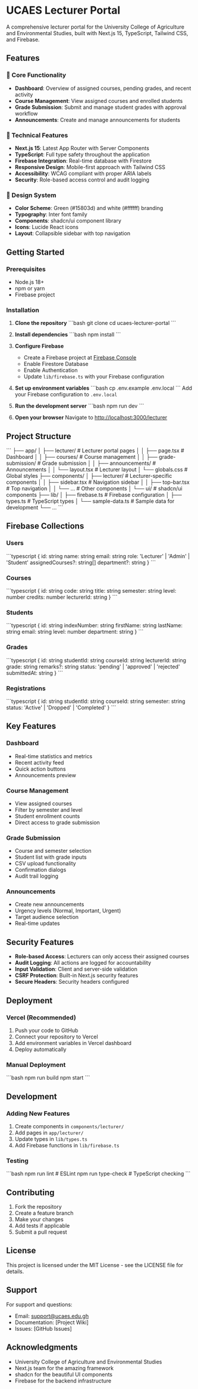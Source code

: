 # UCAES Lecturer Portal

A comprehensive lecturer portal for the University College of Agriculture and Environmental Studies, built with Next.js 15, TypeScript, Tailwind CSS, and Firebase.

## Features

### 🎯 Core Functionality
- **Dashboard**: Overview of assigned courses, pending grades, and recent activity
- **Course Management**: View assigned courses and enrolled students
- **Grade Submission**: Submit and manage student grades with approval workflow
- **Announcements**: Create and manage announcements for students

### 🔧 Technical Features
- **Next.js 15**: Latest App Router with Server Components
- **TypeScript**: Full type safety throughout the application
- **Firebase Integration**: Real-time database with Firestore
- **Responsive Design**: Mobile-first approach with Tailwind CSS
- **Accessibility**: WCAG compliant with proper ARIA labels
- **Security**: Role-based access control and audit logging

### 🎨 Design System
- **Color Scheme**: Green (#15803d) and white (#ffffff) branding
- **Typography**: Inter font family
- **Components**: shadcn/ui component library
- **Icons**: Lucide React icons
- **Layout**: Collapsible sidebar with top navigation

## Getting Started

### Prerequisites
- Node.js 18+ 
- npm or yarn
- Firebase project

### Installation

1. **Clone the repository**
   \`\`\`bash
   git clone <repository-url>
   cd ucaes-lecturer-portal
   \`\`\`

2. **Install dependencies**
   \`\`\`bash
   npm install
   \`\`\`

3. **Configure Firebase**
   - Create a Firebase project at [Firebase Console](https://console.firebase.google.com)
   - Enable Firestore Database
   - Enable Authentication
   - Update `lib/firebase.ts` with your Firebase configuration

4. **Set up environment variables**
   \`\`\`bash
   cp .env.example .env.local
   \`\`\`
   Add your Firebase configuration to `.env.local`

5. **Run the development server**
   \`\`\`bash
   npm run dev
   \`\`\`

6. **Open your browser**
   Navigate to [http://localhost:3000/lecturer](http://localhost:3000/lecturer)

## Project Structure

\`\`\`
├── app/
│   ├── lecturer/                 # Lecturer portal pages
│   │   ├── page.tsx             # Dashboard
│   │   ├── courses/             # Course management
│   │   ├── grade-submission/    # Grade submission
│   │   ├── announcements/       # Announcements
│   │   └── layout.tsx           # Lecturer layout
│   └── globals.css              # Global styles
├── components/
│   ├── lecturer/                # Lecturer-specific components
│   │   ├── sidebar.tsx          # Navigation sidebar
│   │   ├── top-bar.tsx          # Top navigation
│   │   └── ...                  # Other components
│   └── ui/                      # shadcn/ui components
├── lib/
│   ├── firebase.ts              # Firebase configuration
│   ├── types.ts                 # TypeScript types
│   └── sample-data.ts           # Sample data for development
└── ...
\`\`\`

## Firebase Collections

### Users
\`\`\`typescript
{
  id: string
  name: string
  email: string
  role: 'Lecturer' | 'Admin' | 'Student'
  assignedCourses?: string[]
  department?: string
}
\`\`\`

### Courses
\`\`\`typescript
{
  id: string
  code: string
  title: string
  semester: string
  level: number
  credits: number
  lecturerId: string
}
\`\`\`

### Students
\`\`\`typescript
{
  id: string
  indexNumber: string
  firstName: string
  lastName: string
  email: string
  level: number
  department: string
}
\`\`\`

### Grades
\`\`\`typescript
{
  id: string
  studentId: string
  courseId: string
  lecturerId: string
  grade: string
  remarks?: string
  status: 'pending' | 'approved' | 'rejected'
  submittedAt: string
}
\`\`\`

### Registrations
\`\`\`typescript
{
  id: string
  studentId: string
  courseId: string
  semester: string
  status: 'Active' | 'Dropped' | 'Completed'
}
\`\`\`

## Key Features

### Dashboard
- Real-time statistics and metrics
- Recent activity feed
- Quick action buttons
- Announcements preview

### Course Management
- View assigned courses
- Filter by semester and level
- Student enrollment counts
- Direct access to grade submission

### Grade Submission
- Course and semester selection
- Student list with grade inputs
- CSV upload functionality
- Confirmation dialogs
- Audit trail logging

### Announcements
- Create new announcements
- Urgency levels (Normal, Important, Urgent)
- Target audience selection
- Real-time updates

## Security Features

- **Role-based Access**: Lecturers can only access their assigned courses
- **Audit Logging**: All actions are logged for accountability
- **Input Validation**: Client and server-side validation
- **CSRF Protection**: Built-in Next.js security features
- **Secure Headers**: Security headers configured

## Deployment

### Vercel (Recommended)
1. Push your code to GitHub
2. Connect your repository to Vercel
3. Add environment variables in Vercel dashboard
4. Deploy automatically

### Manual Deployment
\`\`\`bash
npm run build
npm start
\`\`\`

## Development

### Adding New Features
1. Create components in `components/lecturer/`
2. Add pages in `app/lecturer/`
3. Update types in `lib/types.ts`
4. Add Firebase functions in `lib/firebase.ts`

### Testing
\`\`\`bash
npm run lint          # ESLint
npm run type-check    # TypeScript checking
\`\`\`

## Contributing

1. Fork the repository
2. Create a feature branch
3. Make your changes
4. Add tests if applicable
5. Submit a pull request

## License

This project is licensed under the MIT License - see the LICENSE file for details.

## Support

For support and questions:
- Email: support@ucaes.edu.gh
- Documentation: [Project Wiki]
- Issues: [GitHub Issues]

## Acknowledgments

- University College of Agriculture and Environmental Studies
- Next.js team for the amazing framework
- shadcn for the beautiful UI components
- Firebase for the backend infrastructure
